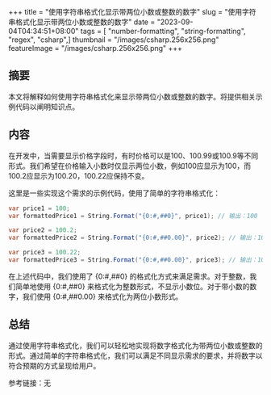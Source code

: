 +++
title = "使用字符串格式化显示带两位小数或整数的数字"
slug = "使用字符串格式化显示带两位小数或整数的数字"
date = "2023-09-04T04:34:51+08:00"
tags = [ "number-formatting", "string-formatting", "regex", "csharp",]
thumbnail = "/images/csharp.256x256.png"
featureImage = "/images/csharp.256x256.png"
+++

## 摘要
本文将解释如何使用字符串格式化来显示带两位小数或整数的数字。将提供相关示例代码以阐明知识点。

## 内容
在开发中，当需要显示价格字段时，有时价格可以是100、100.99或100.9等不同形式。我们希望在价格输入小数时仅显示两位小数，例如100应显示为100，而100.2应显示为100.20，100.22应保持不变。

这里是一些实现这个需求的示例代码，使用了简单的字符串格式化：

```c#
var price1 = 100;
var formattedPrice1 = String.Format("{0:#,##0}", price1); // 输出：100

var price2 = 100.2;
var formattedPrice2 = String.Format("{0:#,##0.00}", price2); // 输出：100.20

var price3 = 100.22;
var formattedPrice3 = String.Format("{0:#,##0.00}", price3); // 输出：100.22
```

在上述代码中，我们使用了 {0:#,##0} 的格式化方式来满足需求。对于整数，我们简单地使用 {0:#,##0} 来格式化为整数形式，不显示小数位。对于带小数的数字，我们使用 {0:#,##0.00} 来格式化为两位小数形式。

## 总结
通过使用字符串格式化，我们可以轻松地实现将数字格式化为带两位小数或整数的形式。通过简单的字符串格式化，我们可以满足不同显示需求的要求，并将数字以符合预期的方式呈现给用户。

参考链接：无


